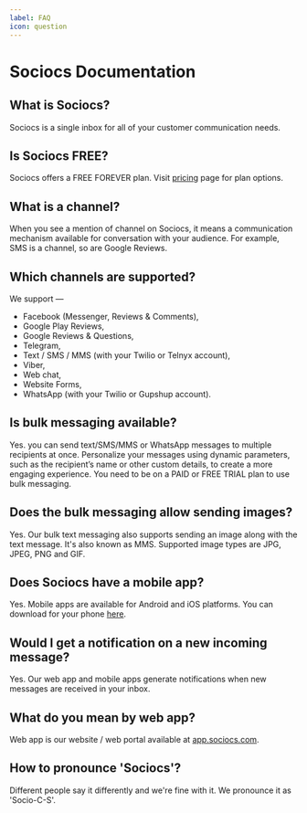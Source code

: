 ```yaml
---
label: FAQ
icon: question
---
```


# Sociocs Documentation

## What is Sociocs?

Sociocs is a single inbox for all of your customer communication needs.

## Is Sociocs FREE?

Sociocs offers a FREE FOREVER plan. Visit <a href="https://www.sociocs.com/pricing/" target="_blank">pricing</a> page for plan options.

## What is a channel?

When you see a mention of channel on Sociocs, it means a communication mechanism available for conversation with your audience. For example, SMS is a channel, so are Google Reviews.

## Which channels are supported?

We support — 

- Facebook (Messenger, Reviews & Comments), 
- Google Play Reviews, 
- Google Reviews & Questions, 
- Telegram, 
- Text / SMS / MMS (with your Twilio or Telnyx account), 
- Viber, 
- Web chat, 
- Website Forms, 
- WhatsApp (with your Twilio or Gupshup account).

## Is bulk messaging available?

Yes. you can send text/SMS/MMS or WhatsApp messages to multiple recipients at once. Personalize your messages using dynamic parameters, such as the recipient’s name or other custom details, to create a more engaging experience. You need to be on a PAID or FREE TRIAL plan to use bulk messaging.

## Does the bulk messaging allow sending images?

Yes. Our bulk text messaging also supports sending an image along with the text message. It's also known as MMS. Supported image types are JPG, JPEG, PNG and GIF.

## Does Sociocs have a mobile app?

Yes. Mobile apps are available for Android and iOS platforms. You can download for your phone <a href="https://mobileapps.page.link/sociocs" target="_blank">here</a>.

## Would I get a notification on a new incoming message?

Yes. Our web app and mobile apps generate notifications when new messages are received in your inbox.

## What do you mean by web app?

Web app is our website / web portal available at <a href="https://app.sociocs.com" target="_blank">app.sociocs.com</a>.

## How to pronounce 'Sociocs'?

Different people say it differently and we're fine with it. We pronounce it as 'Socio-C-S'.

